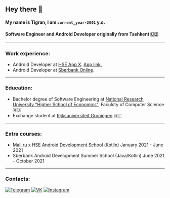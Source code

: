 ## Hey there 👋


#### My name is Tigran, I am `current_year-2001` y.o. 

#### Software Engineer and Android Developer originally from Tashkent 🇺🇿

---

### Work experience:
- Android Developer at [HSE App X](https://it.hse.ru/news/420722171.html). [App link.](https://play.google.com/store/apps/details?id=com.hse.app2&hl=ru&gl=US)
- Android Developer at [Sberbank Online](https://www.sberbank.ru/ru/person).

---

### Education:
- Bachelor degree of Software Engineering at [National Research University "Higher School of Economics"](https://www.hse.ru/en/), Faculcty of Computer Science 🇷🇺
- Exchange student at [Rijksuniversiteit Groningen](https://www.rug.nl/) 🇳🇱

---

### Extra courses:
- [Mail.ru x HSE Android Development School (Kotlin)](https://mailcourses.ru/curriculum/certificates/download/1814/a0796a13-68dd-4977-b0e9-cea39cf6a053/) January 2021 - June 2021
- Sberbank Android Development Summer School (Java/Kotlin) June 2021 - October 2021

---

### Contacts:
[![Telegram](https://img.shields.io/badge/telegram-1DA1F2?logo=telegram&style=for-the-badge&logoColor=fff)](https://t.me/Tigran_K)
[![VK](https://img.shields.io/badge/VK-4b74a2?logo=vk&style=for-the-badge&logoColor=fff)](https://vk.com/k_tigran)
[![Instagram](https://img.shields.io/badge/Instagram-fd5342?logo=instagram&style=for-the-badge&logoColor=fff)](https://www.instagram.com/toto1love)
